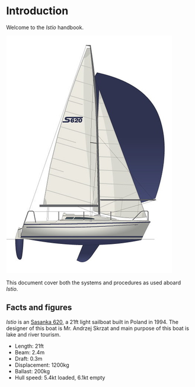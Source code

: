 # Introduction

Welcome to the _Istio_ handbook.

![Istio](./assets/0f56c171ff039432b0a07fe8159f34aa.jpg)

This document cover both the systems and procedures as used aboard _Istio_.

## Facts and figures

_Istio_ is an [Sasanka 620](https://sailboatdata.com/sailboat/sasanka-620), a 21ft light sailboat built in Poland in 1994. The designer of this boat is Mr. Andrzej Skrzat and main purpose of this boat is lake and river tourism.

- Length: 21ft
- Beam: 2.4m
- Draft: 0.3m
- Displacement: 1200kg
- Ballast: 200kg
- Hull speed: 5.4kt loaded, 6.1kt empty

